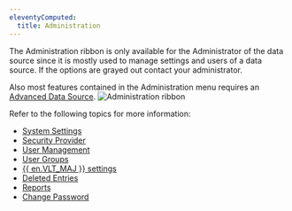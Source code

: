```yaml
---
eleventyComputed:
  title: Administration
---
```

The Administration ribbon is only available for the Administrator of the data source since it is mostly used to manage settings and users of a data source. If the options are grayed out contact your administrator.

Also most features contained in the Administration menu requires an [Advanced Data Source](/rdm/mac/data-sources/data-sources-types/advanced-data-sources/).
![Administration ribbon](https://cdnweb.devolutions.net/docs/docs_en_rdm_mac_clip10372.png)

Refer to the following topics for more information:

* [System Settings](/rdm/mac/commands/administration/system-settings/)
* [Security Provider](/rdm/mac/commands/administration/security-provider/)
* [User Management](/rdm/mac/commands/administration/user-management/)
* [User Groups](/rdm/mac/commands/administration/user-groups-management/)
* [{{ en.VLT_MAJ }} settings](/rdm/mac/commands/administration/vault-settings/)
* [Deleted Entries](/rdm/mac/commands/administration/view-deleted/)
* [Reports](/rdm/mac/commands/administration/reports/)
* [Change Password](/rdm/mac/commands/administration/change-current-user-password/)
